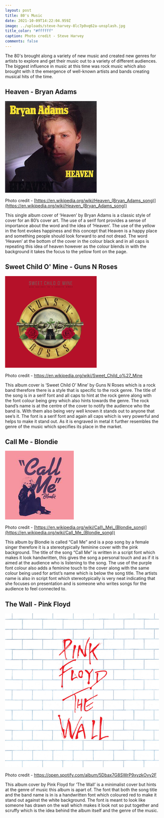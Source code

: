 ```yaml
---
layout: post
title: 80's Music
date: 2021-10-09T14:22:04.959Z
image: ../uploads/steve-harvey-8lc7p0vq62a-unsplash.jpg
title_color: "#ffffff"
caption: Photo credit - Steve Harvey
comments: false
---
```

The 80's brought along a variety of new music and created new genres for artists to explore and get their music out to a variety of different audiences. The biggest influence in music at this time was rock music which also brought with it the emergence of well-known artists and bands creating musical hits of the time. 

## Heaven - Bryan Adams

![](../uploads/bryanadams_-_heaven_cover.jpg "Heaven - Bryan Adams")

Photo credit - [https://en.wikipedia.org/wiki/Heaven_(Bryan_Adams_song)](https://en.wikipedia.org/wiki/Heaven_(Bryan_Adams_song))

This single album cover of ‘Heaven’ by Bryan Adams is a classic style of cover for an 80’s cover art. The use of a serif font provides a sense of importance about the word and the idea of ‘Heaven’. The use of the yellow in the font evokes happiness and this concept that Heaven is a happy place and something people should look forward to and not dread. The word ‘Heaven’ at the bottom of the cover in the colour black and in all caps is repeating this idea of heaven however as the colour blends in with the background it takes the focus to the yellow font on the page. 

## Sweet Child O' Mine - Guns N Roses

![](../uploads/guns_n-_roses_-_sweet_child_o-_mine.png "Sweet Child O' Mine - Guns N Roses")

Photo credit - <https://en.wikipedia.org/wiki/Sweet_Child_o%27_Mine>

This album cover is ‘Sweet Child O’ Mine’ by Guns N Roses which is a rock band therefore there is a style that is specific to the rock genre. The title of the song is in a serif font and all caps to hint at the rock genre along with the font colour being grey which also hints towards the genre. The rock band’s name is at the centre of the cover to notify the audience who the band is. With them also being very well known it stands out to anyone that see’s it. The font is a serif font and again all caps which is very powerful and helps to make it stand out. As it is engraved in metal it further resembles the genre of the music which specifies its place in the market.

## Call Me - Blondie

![](../uploads/unknown.jpeg "Call Me - Blondie")

Photo credit - [https://en.wikipedia.org/wiki/Call\_Me\_(Blondie_song)](https://en.wikipedia.org/wiki/Call_Me_(Blondie_song))

This album by Blondie is called “Call Me” and is a pop song by a female singer therefore it is a stereotypically feminine cover with the pink background. The title of the song “Call Me” is written in a script font which makes it look handwritten, this gives the song a personal touch and as if it is aimed at the audience who is listening to the song. The use of the purple font colour also adds a feminine touch to the cover along with the same colour being used for artist’s name which is below the song title. The artists name is also in script font which stereotypically is very neat indicating that she focuses on presentation and is someone who writes songs for the audience to feel connected to. 

## The Wall - Pink Floyd

![](../uploads/ab67616d0000b273288d32d88a616b9a278ddc07.jpeg "The Wall - Pink Floyd")

Photo credit - <https://open.spotify.com/album/5Dbax7G8SWrP9xyzkOvy2F>

This album cover by Pink Floyd for ‘The Wall’ is a minimalist cover but hints at the genre of music this album is apart of. The font that both the song title and the band name is in is a handwritten font which coloured red to make it stand out against the white background. The font is meant to look like someone has drawn on the wall which makes it look not so put together and scruffy which is the idea behind the album itself and the genre of the music.